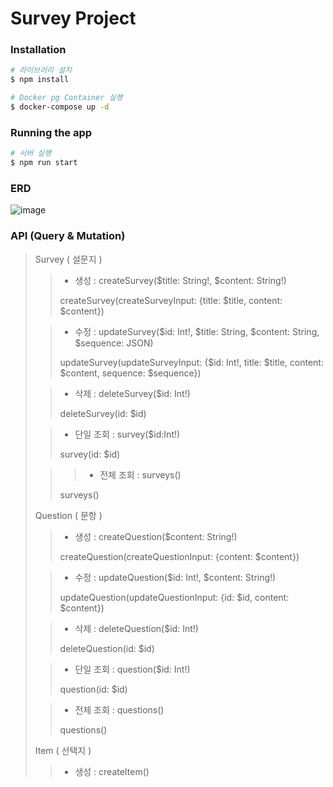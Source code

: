 # Survey Project

### Installation

```bash
# 라이브러리 설치
$ npm install

# Docker pg Container 실행
$ docker-compose up -d
```

### Running the app

```bash
# 서버 실행
$ npm run start
```

### ERD

![image](https://github.com/yhjs1211/survey-project/assets/122883378/c9a1f341-ee5c-4b04-8de7-768c61c66f39)

### API (Query & Mutation)

> Survey ( 설문지 )
>
> > - 생성 : createSurvey($title: String!, $content: String!)
> >
> > createSurvey(createSurveyInput: {title: $title, content: $content})
>
> > - 수정 : updateSurvey($id: Int!, $title: String, $content: String, $sequence: JSON)
> >
> > updateSurvey(updateSurveyInput: {$id: Int!, title: $title, content: $content, sequence: $sequence})
>
> > - 삭제 : deleteSurvey($id: Int!)
> >
> > deleteSurvey(id: $id)
>
> > - 단일 조회 : survey($id:Int!)
> >
> > survey(id: $id)
>
> > > - 전체 조회 : surveys()
> >
> > surveys()
>
> Question ( 문항 )
>
> > - 생성 : createQuestion($content: String!)
> >
> > createQuestion(createQuestionInput: {content: $content})
>
> > - 수정 : updateQuestion($id: Int!, $content: String!)
> >
> > updateQuestion(updateQuestionInput: {id: $id, content: $content})
>
> > - 삭제 : deleteQuestion($id: Int!)
> >
> > deleteQuestion(id: $id)
>
> > - 단일 조회 : question($id: Int!)
> >
> > question(id: $id)
>
> > - 전체 조회 : questions()
> >
> > questions()
>
> Item ( 선택지 )
>
> > - 생성 : createItem()
